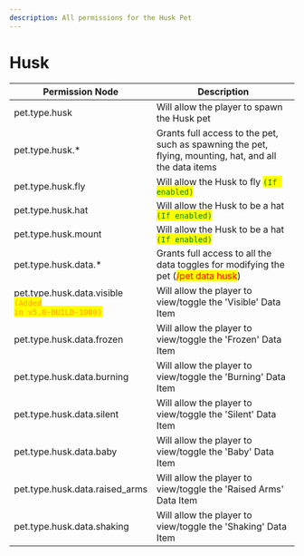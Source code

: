 ```yaml
---
description: All permissions for the Husk Pet
---
```



# Husk
| Permission Node | Description |
| - | - |
| pet.type.husk | Will allow the player to spawn the Husk pet |
| pet.type.husk.* | Grants full access to the pet, such as spawning the pet, flying, mounting, hat, and all the data items |
| pet.type.husk.fly | Will allow the Husk to fly <mark style="color:green;">`(If enabled)`</mark> |
| pet.type.husk.hat | Will allow the Husk to be a hat <mark style="color:green;">`(If enabled)`</mark> |
| pet.type.husk.mount | Will allow the Husk to be a hat <mark style="color:green;">`(If enabled)`</mark> |
| pet.type.husk.data.* | Grants full access to all the data toggles for modifying the pet (<mark style="color:red;">/pet data husk</mark>) |
| pet.type.husk.data.visible<br><mark style="color:orange;"><code>(Added in v5.0-BUILD-1000)</code></mark> | Will allow the player to view/toggle the 'Visible' Data Item |
| pet.type.husk.data.frozen | Will allow the player to view/toggle the 'Frozen' Data Item |
| pet.type.husk.data.burning | Will allow the player to view/toggle the 'Burning' Data Item |
| pet.type.husk.data.silent | Will allow the player to view/toggle the 'Silent' Data Item |
| pet.type.husk.data.baby | Will allow the player to view/toggle the 'Baby' Data Item |
| pet.type.husk.data.raised_arms | Will allow the player to view/toggle the 'Raised Arms' Data Item |
| pet.type.husk.data.shaking | Will allow the player to view/toggle the 'Shaking' Data Item |

